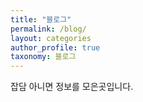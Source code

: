 ```yaml
---
title: "블로그"
permalink: /blog/
layout: categories
author_profile: true
taxonomy: 블로그
---
```


잡담 아니면 정보를 모은곳입니다.